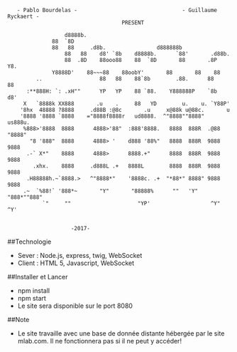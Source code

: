 ```
   - Pablo Bourdelas -                                 - Guillaume Ryckaert -
                                    PRESENT

    	          d8888b.                        	             
   	          88  `8D                                    
   	          88   88     .d8b.                d888888b  
                  88   88    d8' `8b    d8888b.      `88'       .d88b.
                  88  .8D    88ooo88    88  `8D       88       .8P  Y8.
	          Y8888D'    88~~~88    88oobY'       88       88    88 
         ..                  88   88    88`8b        .88.      88    88
      :**888H: `: .xH""      YP   YP    88 `88.    Y888888P    `8b  d8'
     X   `8888k XX888       .u    .     88   YD        u.    u. `Y88P'
    '8hx  48888 ?8888     .d88B :@8c       .u     x@88k u@88c.       u     
    '8888 '8888 `8888    ="8888f8888r   ud8888.  ^"8888""8888"    us888u.  
     %888>'8888  8888      4888>'88"  :888'8888.   8888  888R  .@88 "8888" 
       "8 '888"  8888      4888> '    d888 '88%"   8888  888R  9888  9888  
      .-` X*"    8888      4888>      8888.+"      8888  888R  9888  9888  
        .xhx.    8888     .d888L .+   8888L        8888  888R  9888  9888  
      .H88888h.~`8888.>   ^"8888*"    '8888c. .+  "*88*" 8888" 9888  9888  
     .~  `%88!` '888*~       "Y"       "88888%      ""   'Y"   "888*""888" 
           `"     ""                     "YP'                   ^Y"   ^Y'  
									
  
   	 			    -2017-
```

##Technologie

* Sever : Node.js, express, twig, WebSocket
* Client : HTML 5, Javascript, WebSocket


##Installer et Lancer

* npm install 
* npm start
* Le site sera disponible sur le port 8080

##Note

* Le site travaille avec une base de donnée distante hébergée par le site mlab.com. Il ne fonctionnera pas si il ne peut y accéder!



